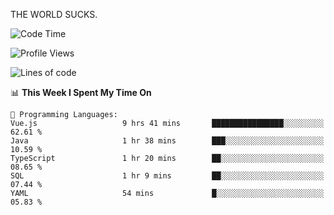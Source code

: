 THE WORLD SUCKS.

<!--START_SECTION:waka-->
![Code Time](http://img.shields.io/badge/Code%20Time-1%2C267%20hrs%2048%20mins-blue)

![Profile Views](http://img.shields.io/badge/Profile%20Views-3-blue)

![Lines of code](https://img.shields.io/badge/From%20Hello%20World%20I%27ve%20Written-1.6%20million%20lines%20of%20code-blue)

📊 **This Week I Spent My Time On** 

```text
💬 Programming Languages: 
Vue.js                   9 hrs 41 mins       ████████████████░░░░░░░░░   62.61 % 
Java                     1 hr 38 mins        ███░░░░░░░░░░░░░░░░░░░░░░   10.59 % 
TypeScript               1 hr 20 mins        ██░░░░░░░░░░░░░░░░░░░░░░░   08.65 % 
SQL                      1 hr 9 mins         ██░░░░░░░░░░░░░░░░░░░░░░░   07.44 % 
YAML                     54 mins             █░░░░░░░░░░░░░░░░░░░░░░░░   05.83 % 
```


<!--END_SECTION:waka-->

